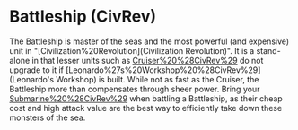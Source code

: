 # Battleship (CivRev)

The Battleship is master of the seas and the most powerful (and expensive) unit in "[Civilization%20Revolution](Civilization Revolution)". It is a stand-alone in that lesser units such as [Cruiser%20%28CivRev%29](Cruisers) do not upgrade to it if [Leonardo%27s%20Workshop%20%28CivRev%29](Leonardo's Workshop) is built. While not as fast as the Cruiser, the Battleship more than compensates through sheer power. Bring your [Submarine%20%28CivRev%29](Submarines) when battling a Battleship, as their cheap cost and high attack value are the best way to efficiently take down these monsters of the sea.